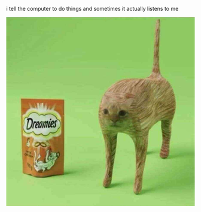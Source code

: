 i tell the computer to do things and sometimes it actually listens to me
<!--START_SECTION:update_image-->
<img src=https://raw.githubusercontent.com/sneakykestrel/sneakykestrel/main/.github/images/dreamies.jpg height="" width="" align=left alt=kitty />
<!--END_SECTION:update_image-->


